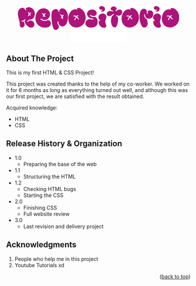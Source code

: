 <!-- LOGO PRESENTATION -->
<section id= "top">
<div align="center">
  <img src="repositorio.png" alt="Logo">
</div>
<div align="center">
   <a href="https://github.com/Sailok25">
    <img src="by.png" alt="bysailok" width=150>
    </a>
</div>


<!-- ABOUT THE PROJECT -->
## About The Project
This is my first HTML & CSS Project!

This project was created thanks to the help of my co-worker. We worked on it for 6 months as long as everything turned out well, and although this was our first project, we are satisfied with the result obtained.

Acquired knowledge:
* HTML
* CSS


## Release History & Organization
* 1.0
    * Preparing the base of the web
* 1.1
    * Structuring the HTML
* 1.2
    * Checking HTML bugs
    * Starting the CSS
* 2.0
    * Finishing CSS
    * Full website review  
* 3.0
    * Last revision and delivery project


<!-- ACKNOWLEDGMENTS -->
## Acknowledgments
1. People who help me in this project
2. Youtube Tutorials xd


<p align="right">(<a href="#top">back to top</a>)</p>
